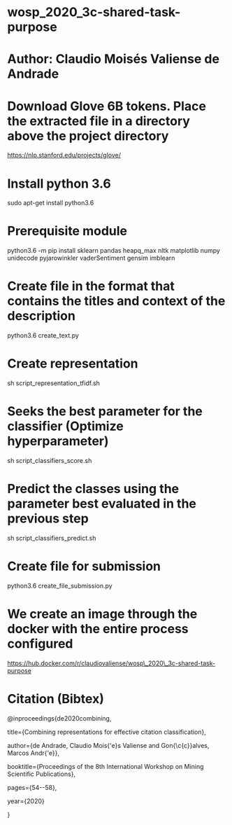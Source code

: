# wosp_2020_3c-shared-task-purpose

# Author: Claudio Moisés Valiense de Andrade

# Download Glove 6B tokens. Place the extracted file in a directory above the project directory
https://nlp.stanford.edu/projects/glove/

# Install python 3.6
sudo apt-get install python3.6

# Prerequisite module
python3.6 -m pip install sklearn pandas heapq_max nltk matplotlib numpy unidecode pyjarowinkler vaderSentiment gensim imblearn

# Create file in the format that contains the titles and context of the description
python3.6 create_text.py

# Create representation
sh script_representation_tfidf.sh 

# Seeks the best parameter for the classifier (Optimize hyperparameter)
sh script_classifiers_score.sh 

# Predict the classes using the parameter best evaluated in the previous step
sh script_classifiers_predict.sh

# Create file for submission
python3.6 create_file_submission.py

# We create an image through the docker with the entire process configured
https://hub.docker.com/r/claudiovaliense/wosp\_2020\_3c-shared-task-purpose

# Citation (Bibtex)
@inproceedings{de2020combining,

  title={Combining representations for effective citation classification},
  
  author={de Andrade, Claudio Mois{\'e}s Valiense and Gon{\c{c}}alves, Marcos Andr{\'e}},
   
  booktitle={Proceedings of the 8th International Workshop on Mining Scientific Publications},
  
  pages={54--58},
  
  year={2020}
  
}
